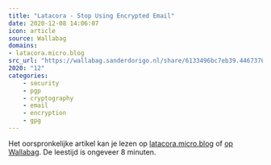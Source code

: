 ```yaml
---
title: "Latacora - Stop Using Encrypted Email"
date: 2020-12-08 14:06:07
icon: article
source: Wallabag
domains:
- latacora.micro.blog
src_url: "https://wallabag.sanderdorigo.nl/share/6133496bc7eb39.44673762"
2020: "12"
categories:
    - security
    - pgp
    - cryptography
    - email
    - encryption
    - gpg
---
```

Het oorspronkelijke artikel kan je lezen op [latacora.micro.blog](https://latacora.micro.blog/2020/02/19/stop-using-encrypted.html) of [op Wallabag](https://wallabag.sanderdorigo.nl/share/6133496bc7eb39.44673762). De leestijd is ongeveer 8 minuten.